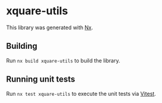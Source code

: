 # xquare-utils

This library was generated with [Nx](https://nx.dev).

## Building

Run `nx build xquare-utils` to build the library.

## Running unit tests

Run `nx test xquare-utils` to execute the unit tests via [Vitest](https://vitest.dev/).
